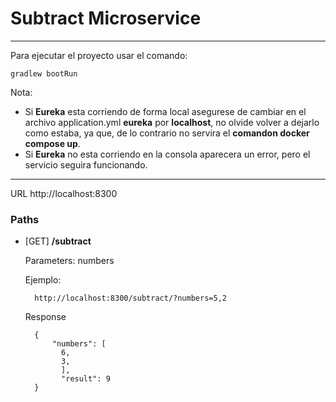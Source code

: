 # Subtract Microservice
_________________________

Para ejecutar el proyecto usar el comando:

    gradlew bootRun

Nota: 
* Si **Eureka** esta corriendo de forma local asegurese de cambiar en el archivo application.yml **eureka** por **localhost**, 
no olvide volver a dejarlo como estaba, ya que, de lo contrario no servira el **comandon docker compose up**.
* Si **Eureka** no esta corriendo en la consola aparecera un error, pero el servicio seguira funcionando.
______________________

URL http://localhost:8300

### Paths
* [GET] **/subtract**

    Parameters:
    numbers

    Ejemplo:
        
        http://localhost:8300/subtract/?numbers=5,2
    
    Response
    
        {
            "numbers": [
              6,
              3,
              ],
              "result": 9
        }
        